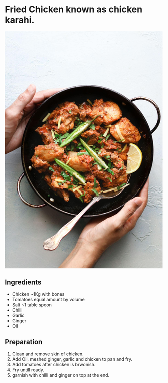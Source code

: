 # Fried Chicken known as chicken karahi.

![image](../../img/Pakistani-Chicken-Karahi.jpg)

## Ingredients
 - Chicken ~1Kg with bones
 - Tomatoes equal amount by volume
 - Salt ~1 table spoon
 - Chilli 
 - Garlic
 - Ginger
 - Oil

## Preparation
 1. Clean and remove skin of chicken.
 2. Add Oil, meshed ginger, garlic and chicken to pan and fry.
 3. Add tomatoes after chicken is brwonish.
 4. Fry untill ready.
 5. garnish with chilli and ginger on top at the end.

